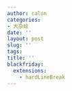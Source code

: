 ```yaml
---
author: calon
categories:
- 大杂烩
date: ''
layout: post
slug: ''
tags:
title: ''
blackfriday:
  extensions:
    - hardLineBreak
---
```

